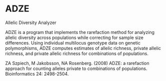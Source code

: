 # ADZE
Allelic Diversity Analyzer

ADZE is a program that implements the rarefaction method for analyzing allelic diversity across populations while correcting for sample size differences. Using individual multilocus genotype data on genetic polymorphisms, ADZE computes estimates of allelic richness, private allelic richness, and private allelic richness for combinations of populations. 

ZA Szpiech, M Jakobsson, NA Rosenberg. (2008) ADZE: a rarefaction approach for counting alleles private to combinations of populations. Bioinformatics 24: 2498-2504. 

